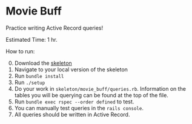 # Movie Buff

Practice writing Active Record queries! 

Estimated Time: 1 hr.

How to run: 

0.  Download the [skeleton](./skeleton.zip?raw=true)
0.  Navigate to your local version of the skeleton
0.	Run `bundle install`
0.	Run `./setup`
0.  Do your work in `skeleton/movie_buff/queries.rb`. Information on the tables you will be querying can be found at the top of the file. 
0.  Run `bundle exec rspec --order defined` to test. 
0.  You can manually test queries in the `rails console`.
0.  All queries should be written in Active Record.
